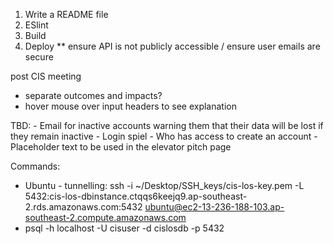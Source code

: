 
1. Write a README file
2. ESlint
3. Build
4. Deploy ** ensure API is not publicly accessible / ensure user emails are secure


post CIS meeting
- separate outcomes and impacts?
- hover mouse over input headers to see explanation 




TBD: 
    - Email for inactive accounts warning them that their data will be lost if they remain inactive
    - Login spiel
    - Who has access to create an account
    - Placeholder text to be used in the elevator pitch page




Commands:
 - Ubuntu - tunnelling: ssh -i ~/Desktop/SSH_keys/cis-los-key.pem -L 5432:cis-los-dbinstance.ctqqs6keejq9.ap-southeast-2.rds.amazonaws.com:5432 ubuntu@ec2-13-236-188-103.ap-southeast-2.compute.amazonaws.com
- psql -h localhost -U cisuser -d cislosdb -p 5432
